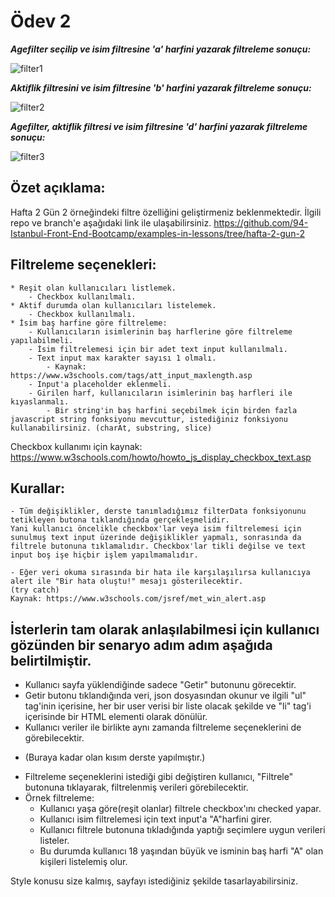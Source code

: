 # Ödev 2

***Agefilter seçilip ve isim filtresine 'a' harfini yazarak filtreleme sonuçu:***

![filter1](https://user-images.githubusercontent.com/48677712/124331283-b6e5f300-db97-11eb-845f-b557d698d43e.PNG)

***Aktiflik filtresini ve isim filtresine 'b' harfini yazarak filtreleme sonuçu:***

![filter2](https://user-images.githubusercontent.com/48677712/124331294-b8afb680-db97-11eb-93fb-9e08363db9f8.PNG)

***Agefilter, aktiflik filtresi ve isim filtresine 'd' harfini yazarak filtreleme sonuçu:***

![filter3](https://user-images.githubusercontent.com/48677712/124331302-b9484d00-db97-11eb-87bc-e818fb27307c.PNG)





## Özet açıklama:
Hafta 2 Gün 2 örneğindeki filtre özelliğini geliştirmeniz beklenmektedir.
İlgili repo ve branch'e aşağıdaki link ile ulaşabilirsiniz.
https://github.com/94-Istanbul-Front-End-Bootcamp/examples-in-lessons/tree/hafta-2-gun-2

## Filtreleme seçenekleri: 
    * Reşit olan kullanıcıları listlemek.
        - Checkbox kullanılmalı.
    * Aktif durumda olan kullanıcıları listelemek.
        - Checkbox kullanılmalı.
    * İsim baş harfine göre filtreleme: 
        - Kullanıcıların isimlerinin baş harflerine göre filtreleme yapılabilmeli.
        - İsim filtrelemesi için bir adet text input kullanılmalı.
        - Text input max karakter sayısı 1 olmalı.
            - Kaynak: https://www.w3schools.com/tags/att_input_maxlength.asp
        - Input'a placeholder eklenmeli.
        - Girilen harf, kullanıcıların isimlerinin baş harfleri ile kıyaslanmalı.
            - Bir string'in baş harfini seçebilmek için birden fazla javascript string fonksiyonu mevcuttur, istediğiniz fonksiyonu kullanabilirsiniz. (charAt, substring, slice)

Checkbox kullanımı için kaynak: 
https://www.w3schools.com/howto/howto_js_display_checkbox_text.asp

## Kurallar:
    - Tüm değişiklikler, derste tanımladığımız filterData fonksiyonunu tetikleyen butona tıklandığında gerçekleşmelidir.
    Yani kullanıcı öncelikle checkbox'lar veya isim filtrelemesi için sunulmuş text input üzerinde değişiklikler yapmalı, sonrasında da filtrele butonuna tıklamalıdır. Checkbox'lar tikli değilse ve text input boş işe hiçbir işlem yapılmamalıdır.

    - Eğer veri okuma sırasında bir hata ile karşılaşılırsa kullanıcıya alert ile "Bir hata oluştu!" mesajı gösterilecektir.
    (try catch)
    Kaynak: https://www.w3schools.com/jsref/met_win_alert.asp

## İsterlerin tam olarak anlaşılabilmesi için kullanıcı gözünden bir senaryo adım adım aşağıda belirtilmiştir.
- Kullanıcı sayfa yüklendiğinde sadece "Getir" butonunu görecektir.
- Getir butonu tıklandığında veri, json dosyasından okunur ve ilgili "ul" tag'inin içerisine, her bir user verisi bir liste olacak şekilde ve "li" tag'i içerisinde bir HTML elementi olarak dönülür.
- Kullanıcı veriler ile birlikte aynı zamanda filtreleme seçeneklerini de görebilecektir.
* (Buraya kadar olan kısım derste yapılmıştır.)
- Filtreleme seçeneklerini istediği gibi değiştiren kullanıcı, "Filtrele" butonuna tıklayarak, filtrelenmiş verileri görebilecektir.
- Örnek filtreleme: 
    - Kullanıcı yaşa göre(reşit olanlar) filtrele checkbox'ını     checked yapar.
    - Kullanıcı isim filtrelemesi için text input'a "A"harfini    girer.
    - Kullanıcı filtrele butonuna tıkladığında yaptığı seçimlere   uygun verileri listeler.
    - Bu durumda kullanıcı 18 yaşından büyük ve isminin baş harfi "A"    olan kişileri listelemiş olur.


Style konusu size kalmış, sayfayı istediğiniz şekilde tasarlayabilirsiniz.
